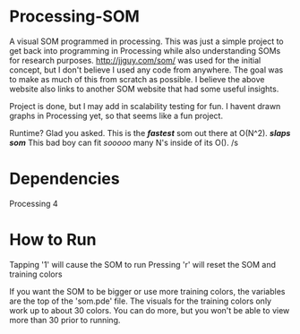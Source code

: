 # Processing-SOM
A visual SOM programmed in processing. This was just a simple project to get back into programming in Processing while also understanding SOMs for research purposes. http://jjguy.com/som/ was used for the initial concept, but I don't believe I used any code from anywhere. The goal was to make as much of this from scratch as possible. I believe the above website also links to another SOM website that had some useful insights. 

Project is done, but I may add in scalability testing for fun. I havent drawn graphs in Processing yet, so that seems like a fun project.

Runtime? Glad you asked. This is the ***fastest*** som out there at O(N^2). ***slaps som***    This bad boy can fit *sooooo* many N's inside of its O(). /s

# Dependencies
Processing 4

# How to Run
Tapping '1' will cause the SOM to run
Pressing 'r' will reset the SOM and training colors

If you want the SOM to be bigger or use more training colors, the variables are the top of the 'som.pde' file. The visuals for the training colors only work up to about 30 colors. You can do more, but you won't be able to view more than 30 prior to running.
